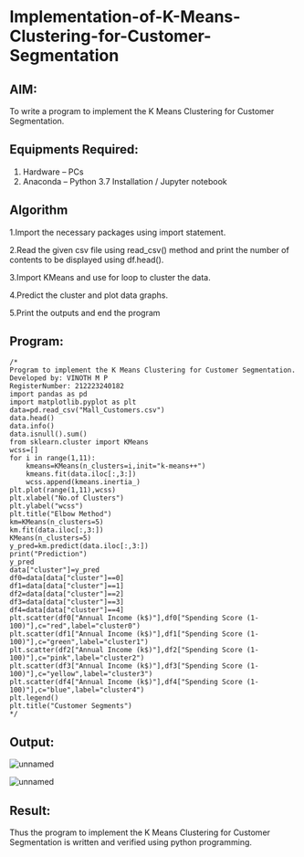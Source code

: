 # Implementation-of-K-Means-Clustering-for-Customer-Segmentation

## AIM:
To write a program to implement the K Means Clustering for Customer Segmentation.

## Equipments Required:
1. Hardware – PCs
2. Anaconda – Python 3.7 Installation / Jupyter notebook

## Algorithm
1.Import the necessary packages using import statement.

2.Read the given csv file using read_csv() method and print the number of contents to be displayed using df.head().

3.Import KMeans and use for loop to cluster the data.

4.Predict the cluster and plot data graphs.

5.Print the outputs and end the program



## Program:
```
/*
Program to implement the K Means Clustering for Customer Segmentation.
Developed by: VINOTH M P
RegisterNumber: 212223240182
import pandas as pd
import matplotlib.pyplot as plt
data=pd.read_csv("Mall_Customers.csv")
data.head()
data.info()
data.isnull().sum()
from sklearn.cluster import KMeans
wcss=[]
for i in range(1,11):
    kmeans=KMeans(n_clusters=i,init="k-means++")
    kmeans.fit(data.iloc[:,3:])
    wcss.append(kmeans.inertia_)
plt.plot(range(1,11),wcss)
plt.xlabel("No.of Clusters")
plt.ylabel("wcss")
plt.title("Elbow Method")
km=KMeans(n_clusters=5)
km.fit(data.iloc[:,3:])
KMeans(n_clusters=5)
y_pred=km.predict(data.iloc[:,3:])
print("Prediction")
y_pred
data["cluster"]=y_pred
df0=data[data["cluster"]==0]
df1=data[data["cluster"]==1]
df2=data[data["cluster"]==2]
df3=data[data["cluster"]==3]
df4=data[data["cluster"]==4]
plt.scatter(df0["Annual Income (k$)"],df0["Spending Score (1-100)"],c="red",label="cluster0")
plt.scatter(df1["Annual Income (k$)"],df1["Spending Score (1-100)"],c="green",label="cluster1")
plt.scatter(df2["Annual Income (k$)"],df2["Spending Score (1-100)"],c="pink",label="cluster2")
plt.scatter(df3["Annual Income (k$)"],df3["Spending Score (1-100)"],c="yellow",label="cluster3")
plt.scatter(df4["Annual Income (k$)"],df4["Spending Score (1-100)"],c="blue",label="cluster4")
plt.legend()
plt.title("Customer Segments")
*/
```

## Output:
![unnamed](https://github.com/user-attachments/assets/ae8da30d-7bb7-464a-8f61-3afa45939fc0)

![unnamed](https://github.com/user-attachments/assets/7ea60be4-1291-4e2b-9617-104031d4423f)


## Result:
Thus the program to implement the K Means Clustering for Customer Segmentation is written and verified using python programming.

